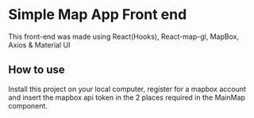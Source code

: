 # Simple Map App Front end

This front-end was made using React(Hooks), React-map-gl, MapBox, Axios & Material UI

## How to use

Install this project on your local computer, register for a mapbox account and insert the mapbox api token in the 2 places required in the MainMap component.